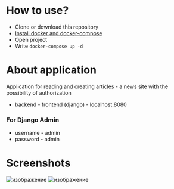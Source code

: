 # How to use?
* Clone or download this repository
* [Install docker and docker-compose](https://docs.docker.com/engine/install/)
* Open project
* Write `docker-compose up -d`

# About application
Application for reading and creating articles - a news site with the possibility of authorization
* backend - frontend (django) - localhost:8080

### For Django Admin
* username - admin
* password - admin

# Screenshots
![изображение](https://user-images.githubusercontent.com/77237424/185988920-06eaf073-9c90-4312-907d-9e2d5a0c2633.png)
![изображение](https://user-images.githubusercontent.com/77237424/185988791-66d7aa45-d93a-4471-b807-edfc3877d09f.png)
